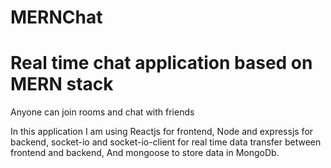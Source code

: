 # MERNChat
# Real time chat application based on MERN stack
Anyone can join rooms and chat with friends

In this application I am using Reactjs for frontend,
Node and expressjs for backend, socket-io and socket-io-client
for real time data transfer between frontend and backend,
And mongoose to store data in MongoDb.


